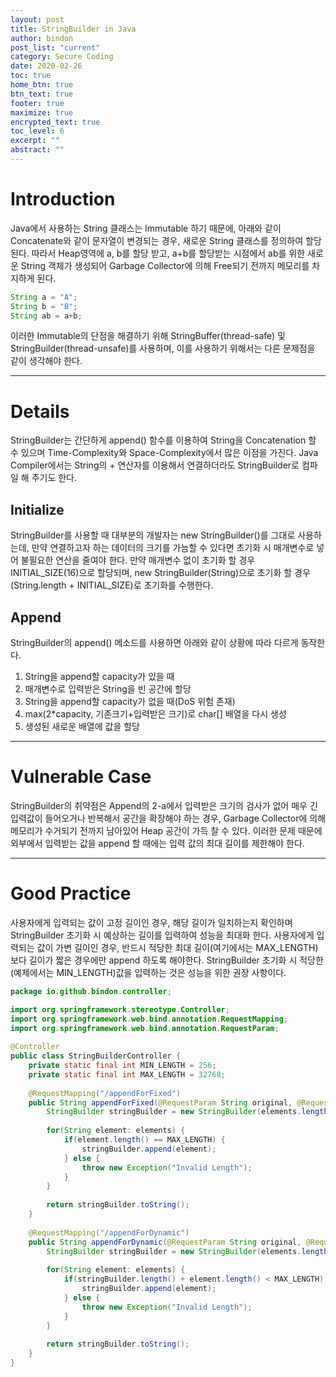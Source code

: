 ```yaml
---
layout: post
title: StringBuilder in Java
author: bindon
post_list: "current"
category: Secure Coding
date: 2020-02-26
toc: true
home_btn: true
btn_text: true
footer: true
maximize: true
encrypted_text: true
toc_level: 6
excerpt: ""
abstract: ""
---
```


# Introduction

Java에서 사용하는 String 클래스는 Immutable 하기 때문에, 아래와 같이 Concatenate와 같이 문자열이 변경되는 경우, 새로운 String 클래스를 정의하여 할당된다.
따라서 Heap영역에 a, b를 할당 받고, a+b를 할당받는 시점에서 ab를 위한 새로운 String 객체가 생성되어 Garbage Collector에 의해 Free되기 전까지 메모리를 차지하게 된다.

```java
String a = "A";
String b = "B";
String ab = a+b;
```

이러한 Immutable의 단점을 해결하기 위해 StringBuffer(thread-safe) 및 StringBuilder(thread-unsafe)를 사용하며, 이를 사용하기 위해서는 다른 문제점을 같이 생각해야 한다.

***

# Details

StringBuilder는 간단하게 append() 함수를 이용하여 String을 Concatenation 할 수 있으며 Time-Complexity와 Space-Complexity에서 많은 이점을 가진다.
Java Compiler에서는 String의 + 연산자를 이용해서 연결하더라도 StringBuilder로 컴파일 해 주기도 한다.

## Initialize

StringBuilder를 사용할 때 대부분의 개발자는 new StringBuilder()를 그대로 사용하는데, 만약 연결하고자 하는 데이터의 크기를 가늠할 수 있다면 초기화 시 매개변수로 넣어 불필요한 연산을 줄여야 한다.
만약 매개변수 없이 초기화 할 경우 INITIAL_SIZE(16)으로 할당되며, new StringBuilder(String)으로 초기화 할 경우 (String.length + INITIAL_SIZE)로 초기화를 수행한다.

## Append

StringBuilder의 append() 메소드를 사용하면 아래와 같이 상황에 따라 다르게 동작한다.

1. String을 append할 capacity가 있을 때
  1. 매개변수로 입력받은 String을 빈 공간에 할당
2. String을 append할 capacity가 없을 때(DoS 위험 존재)
  1. max(2*capacity, 기존크기+입력받은 크기)로 char[] 배열을 다시 생성
  2. 생성된 새로운 배열에 값을 할당

***

# Vulnerable Case

StringBuilder의 취약점은 Append의 2-a에서 입력받은 크기의 검사가 없어 매우 긴 입력값이 들어오거나 반복해서 공간을 확장해야 하는 경우, Garbage Collector에 의해 메모리가 수거되기 전까지 남아있어 Heap 공간이 가득 찰 수 있다. 이러한 문제 때문에 외부에서 입력받는 값을 append 할 때에는 입력 값의 최대 길이를 제한해야 한다.

***

# Good Practice

사용자에게 입력되는 값이 고정 길이인 경우, 해당 길이가 일치하는지 확인하며 StringBuilder 초기화 시 예상하는 길이를 입력하여 성능을 최대화 한다.
사용자에게 입력되는 값이 가변 길이인 경우, 반드시 적당한 최대 길이(여기에서는 MAX_LENGTH)보다 길이가 짧은 경우에만 append 하도록 해야한다. StringBuilder 초기화 시 적당한(예제에서는 MIN_LENGTH)값을 입력하는 것은 성능을 위한 권장 사항이다.

```java
package io.github.bindon.controller;

import org.springframework.stereotype.Controller;
import org.springframework.web.bind.annotation.RequestMapping;
import org.springframework.web.bind.annotation.RequestParam;
 
@Controller
public class StringBuilderController {
    private static final int MIN_LENGTH = 256;
    private static final int MAX_LENGTH = 32768;
     
    @RequestMapping("/appendForFixed")
    public String appendForFixed(@RequestParam String original, @RequestParam String[] elements) throws Exception {
        StringBuilder stringBuilder = new StringBuilder(elements.length * MAX_LENGTH);
         
        for(String element: elements) {
            if(element.length() == MAX_LENGTH) {
                stringBuilder.append(element);
            } else {
                throw new Exception("Invalid Length");
            }
        }
         
        return stringBuilder.toString();
    }
     
    @RequestMapping("/appendForDynamic")
    public String appendForDynamic(@RequestParam String original, @RequestParam String[] elements) throws Exception {
        StringBuilder stringBuilder = new StringBuilder(elements.length * MIN_LENGTH);
         
        for(String element: elements) {
            if(stringBuilder.length() + element.length() < MAX_LENGTH) {
                stringBuilder.append(element);
            } else {
                throw new Exception("Invalid Length");
            }
        }
         
        return stringBuilder.toString();
    }
}
```